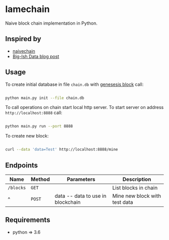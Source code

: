 # lamechain

Naive block chain implementation in Python.

## Inspired by
* [naivechain](https://github.com/lhartikk/naivechain)
* [Big-Ish Data blog post](https://bigishdata.com/2017/10/17/write-your-own-blockchain-part-1-creating-storing-syncing-displaying-mining-and-proving-work/)

## Usage

To create initial database in file `chain.db` with [genesesis block](https://en.bitcoin.it/wiki/Genesis_block) call:

```bash

python main.py init --file chain.db

```

To call operations on chain start local http server. To start server on address
`http://localhost:8888` call:

```bash

python main.py run --port 8888

```

To create new block:

```bash

curl --data 'data=Test' http://localhost:8888/mine

```

## Endpoints

| Name      | Method | Parameters                        | Description                   |
|-----------|--------|-----------------------------------|-------------------------------|
| `/blocks` | `GET`  |                                   | List blocks in chain          |
| ^         | `POST` | data -- data to use in blockchain | Mine new block with test data |

## Requirements
* python => 3.6

